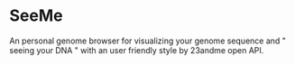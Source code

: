 SeeMe
=====

An personal genome browser for visualizing your genome sequence and " seeing your DNA "  with an user friendly style by 23andme open API.
